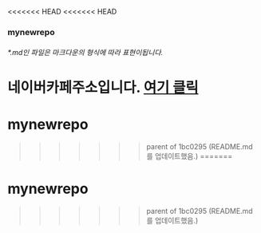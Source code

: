 <<<<<<< HEAD
<<<<<<< HEAD
### mynewrepo
###### *.md인 파일은 마크다운의 형식에 따라 표현이됩니다.

네이버카페주소입니다. [여기 클릭](https://cafe.naver.com/kopichangwon "폴리텍창원캠퍼스")
=======
# mynewrepo
>>>>>>> parent of 1bc0295 (README.md를 업데이트했음.)
=======
# mynewrepo
>>>>>>> parent of 1bc0295 (README.md를 업데이트했음.)
